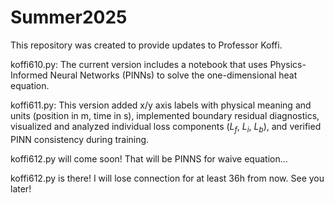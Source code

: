 # Summer2025

This repository was created to provide updates to Professor Koffi.

koffi610.py: The current version includes a notebook that uses Physics-Informed Neural Networks (PINNs) to solve the one-dimensional heat equation.

koffi611.py: This version added x/y axis labels with physical meaning and units (position in m, time in s), implemented boundary residual diagnostics, visualized and analyzed individual loss components ($L_f$, $L_i$, $L_b$), and verified PINN consistency during training.

koffi612.py will come soon! That will be PINNS for waive equation...

koffi612.py is there! I will lose connection for at least 36h from now. See you later!
